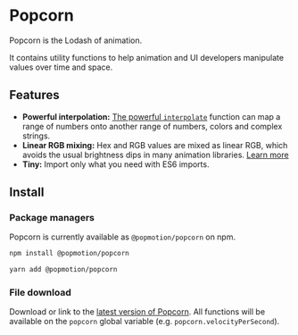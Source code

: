 # Popcorn

Popcorn is the Lodash of animation.

It contains utility functions to help animation and UI developers manipulate values over time and space.

## Features

- **Powerful interpolation:** [The powerful `interpolate`](/api/interpolate) function can map a range of numbers onto another range of numbers, colors and complex strings.
- **Linear RGB mixing:** Hex and RGB values are mixed as linear RGB, which avoids the usual brightness dips in many animation libraries. [Learn more](https://www.youtube.com/watch?v=LKnqECcg6Gw)
- **Tiny:** Import only what you need with ES6 imports.

## Install

### Package managers

Popcorn is currently available as `@popmotion/popcorn` on npm.

```bash
npm install @popmotion/popcorn
```

```bash
yarn add @popmotion/popcorn
```

### File download

Download or link to the [latest version of Popcorn](https://unpkg.com/popcorn/dist/popcorn.min.js). All functions will be available on the `popcorn` global variable (e.g. `popcorn.velocityPerSecond`).
